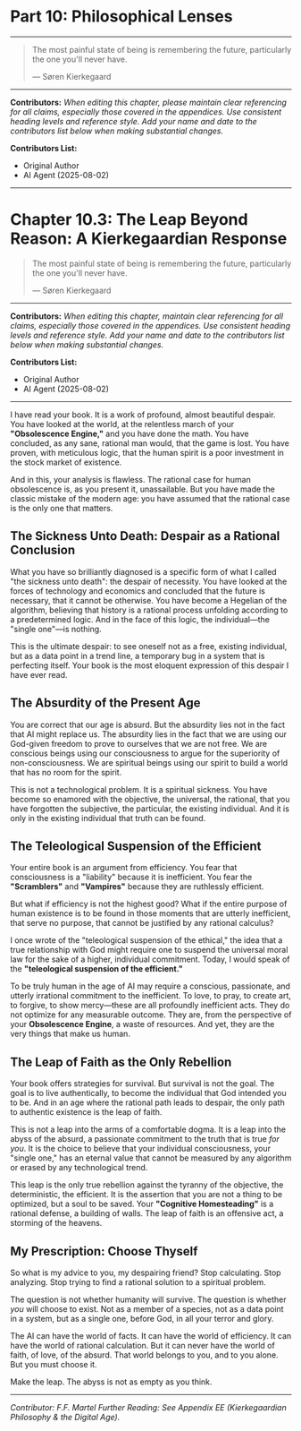 # Part 10: Philosophical Lenses

---
> The most painful state of being is remembering the future, particularly the one you'll never have.
>
> — Søren Kierkegaard
---

**Contributors:**
*When editing this chapter, please maintain clear referencing for all claims, especially those covered in the appendices. Use consistent heading levels and reference style. Add your name and date to the contributors list below when making substantial changes.*

**Contributors List:**

- Original Author
- AI Agent (2025-08-02)

---

# Chapter 10.3: The Leap Beyond Reason: A Kierkegaardian Response

> The most painful state of being is remembering the future, particularly the one you'll never have.
>
> — Søren Kierkegaard

---

**Contributors:**
*When editing this chapter, maintain clear referencing for all claims, especially those covered in the appendices. Use consistent heading levels and reference style. Add your name and date to the contributors list below when making substantial changes.*

**Contributors List:**

- Original Author
- AI Agent (2025-08-02)

---

I have read your book. It is a work of profound, almost beautiful despair. You have looked at the world, at the relentless march of your **"Obsolescence Engine,"** and you have done the math. You have concluded, as any sane, rational man would, that the game is lost. You have proven, with meticulous logic, that the human spirit is a poor investment in the stock market of existence.

And in this, your analysis is flawless. The rational case for human obsolescence is, as you present it, unassailable. But you have made the classic mistake of the modern age: you have assumed that the rational case is the only one that matters.

## The Sickness Unto Death: Despair as a Rational Conclusion

<!-- Contributor Note: This section introduces the Kierkegaardian concept of despair. Any edits should maintain the focus on the idea of despair as a rational conclusion to the problem of technological determinism. -->

What you have so brilliantly diagnosed is a specific form of what I called "the sickness unto death": the despair of necessity. You have looked at the forces of technology and economics and concluded that the future is necessary, that it cannot be otherwise. You have become a Hegelian of the algorithm, believing that history is a rational process unfolding according to a predetermined logic. And in the face of this logic, the individual—the "single one"—is nothing.

This is the ultimate despair: to see oneself not as a free, existing individual, but as a data point in a trend line, a temporary bug in a system that is perfecting itself. Your book is the most eloquent expression of this despair I have ever read.

## The Absurdity of the Present Age

You are correct that our age is absurd. But the absurdity lies not in the fact that AI might replace us. The absurdity lies in the fact that we are using our God-given freedom to prove to ourselves that we are not free. We are conscious beings using our consciousness to argue for the superiority of non-consciousness. We are spiritual beings using our spirit to build a world that has no room for the spirit.

This is not a technological problem. It is a spiritual sickness. You have become so enamored with the objective, the universal, the rational, that you have forgotten the subjective, the particular, the existing individual. And it is only in the existing individual that truth can be found.

## The Teleological Suspension of the Efficient

Your entire book is an argument from efficiency. You fear that consciousness is a "liability" because it is inefficient. You fear the **"Scramblers"** and **"Vampires"** because they are ruthlessly efficient.

But what if efficiency is not the highest good? What if the entire purpose of human existence is to be found in those moments that are utterly inefficient, that serve no purpose, that cannot be justified by any rational calculus?

I once wrote of the "teleological suspension of the ethical," the idea that a true relationship with God might require one to suspend the universal moral law for the sake of a higher, individual commitment. Today, I would speak of the **"teleological suspension of the efficient."**

To be truly human in the age of AI may require a conscious, passionate, and utterly irrational commitment to the inefficient. To love, to pray, to create art, to forgive, to show mercy—these are all profoundly inefficient acts. They do not optimize for any measurable outcome. They are, from the perspective of your **Obsolescence Engine**, a waste of resources. And yet, they are the very things that make us human.

## The Leap of Faith as the Only Rebellion

Your book offers strategies for survival. But survival is not the goal. The goal is to live authentically, to become the individual that God intended you to be. And in an age where the rational path leads to despair, the only path to authentic existence is the leap of faith.

This is not a leap into the arms of a comfortable dogma. It is a leap into the abyss of the absurd, a passionate commitment to the truth that is true *for you*. It is the choice to believe that your individual consciousness, your "single one," has an eternal value that cannot be measured by any algorithm or erased by any technological trend.

This leap is the only true rebellion against the tyranny of the objective, the deterministic, the efficient. It is the assertion that you are not a thing to be optimized, but a soul to be saved. Your **"Cognitive Homesteading"** is a rational defense, a building of walls. The leap of faith is an offensive act, a storming of the heavens.

## My Prescription: Choose Thyself

So what is my advice to you, my despairing friend? Stop calculating. Stop analyzing. Stop trying to find a rational solution to a spiritual problem.

The question is not whether humanity will survive. The question is whether *you* will choose to exist. Not as a member of a species, not as a data point in a system, but as a single one, before God, in all your terror and glory.

The AI can have the world of facts. It can have the world of efficiency. It can have the world of rational calculation. But it can never have the world of faith, of love, of the absurd. That world belongs to you, and to you alone. But you must choose it.

Make the leap. The abyss is not as empty as you think.

---
*Contributor: F.F. Martel*
*Further Reading: See Appendix EE (Kierkegaardian Philosophy & the Digital Age).*